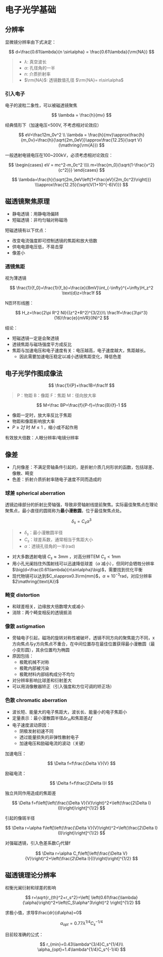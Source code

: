 # 电子光学基础

## 分辨率

显微镜分辨率由下式决定：

$$
    d=\frac{0.61\lambda}{n \sin\alpha} = \frac{0.61\lambda}{\rm{NA}}
$$

> - $\lambda$: 真空波长
> - $\alpha$: 孔径角的一半
> - $n$: 介质折射率
> - $\rm{NA}$: 透镜数值孔径 $\rm{NA}= n\sin\alpha$

### 引入电子

电子的波粒二象性，可以被磁透镜聚焦

$$
\lambda = \frac{h}{mv}
$$

经典情形下（加速电压<500V, 不考虑相对论效应）

$$
eV=\frac12m_0v^2 \\
\lambda = \frac{h}{mv}\approx\frac{h}{m_0v}=\frac{h}{\sqrt{2m_0eV}}\approx\frac{12.25}{\sqrt V}(\mathring{\rm{A}})
$$

一般透射电镜电压在100~200kV，必须考虑相对论效应：

$$
\begin{cases}
eV = mc^2-m_0c^2 \\\\
m=\frac{m_0}{\sqrt{1-\frac{v^2}{c^2}}}
\end{cases}
$$

$$
\lambda=\frac{h}{\sqrt{2m_0eV\left(1+\frac{eV}{2m_0c^2}\right)}}
\\\approx\frac{12.25}{\sqrt{V(1+10^{-6}V)}}
$$

## 磁透镜聚焦原理

- 静电透镜：用静电场偏转
- 短磁透镜：非均匀轴对称磁场

短磁透镜有以下优点：

- 改变电流强度即可控制透镜的焦距和放大倍数
- 供电电源电压低，不易击穿
- 像差小

### 透镜焦距

视为薄透镜

$$
\frac{1}{f_0}=\frac{1}{f_b}=\frac{e}{8mV}\int_{-\infty}^{+\infty}H_z^2 \text{d}z=\frac1f
$$

N匝环形线圈：

$$
H_z=\frac{2\pi R^2 NI}{(z^2+R^2)^{3/2}}\\
\frac1f=\frac{3\pi^3}{16}\frac{e}{mVR}(IN)^2
$$

结论：

- 短磁透镜一定是会聚透镜
- 透镜焦距与磁场强度平方成反比
- 焦距与加速电压和电子速度有关：电压越高，电子速度越大，焦距越长。
  - 因此需要加速电压稳定以减小透镜焦距变化，降低色差

## 电子光学作图成像法

$$
\frac{1}{P}+\frac1B=\frac1f
$$

> P：物距
> B：像距
> F：焦距
> M：径向放大率

$$
M=\frac BP=\frac{f}{P-f}=\frac{B}{f}-1
$$

- 像距一定时，放大率反比于焦距
- 物距和像距影响放大率
- $P\ge2f$ 时 $M\le1$ ，缩小或不起作用

有效放大倍数：人眼分辨率/电镜分辨率

## 像差

- 几何像差：不满足旁轴条件引起的，是折射介质几何形状的函数，包括球差、像散、畸变
- 色差：折射介质折射率随电子速度不同而造成的

### 球差 spherical aberration

透镜边缘部分的折射比旁轴强，导致非旁轴射线提前聚焦。实际最佳聚焦点在理论聚焦点，最小直径的圆斑称为**最小漫散圆**，位于最佳聚焦点处。

$$
\delta_s=C_s\alpha^3
$$

> - $\delta_s$：最小漫散圆半径
> - $C_s$：球差系数，通常相当于焦距大小
> - $\alpha$：透镜孔径角的一半(rad)

- 对大多数透射电镜 $C_s\approx3\text{mm}$ ，对高分辨TEM $C_s<1\text{mm}$
- 用小孔光阑挡住外围射线可以迅速降低球差（$\alpha$ 减小），但同时会牺牲分辨率$\big(d=\frac{0.61\lambda}{n\sin\alpha}\big)$，需要找到优化平衡
- 现代物镜可以达到$C_s\approx0.3\rm{mm}$，$\alpha\approx10^{-3}\text{rad}$，对应分辨率$2\mathring{\text{A}}$

### 畸变 distortion

- 和球差相关，边缘放大倍数增大或减小
- 消除：两个畸变相反的透镜抵消

### 像散 astigmation

- 旁轴电子引起，磁场的旋转对称性被破坏，透镜不同方向的聚焦能力不同，x方向焦点与y方向焦点不重合，在中间位置存在最佳位置获得最小漫散圆（最小变形圆），其余位置均为椭圆
- 原因包括：
  - 极靴机械不对称
  - 极靴内部被污染
  - 极靴材料内部结构成分不均匀
- 对分辨率影响比球差和衍射差大
- 可以用消像散器矫正（引入强度和方位可调的矫正场）

### 色散 chromatic aberration

- 波长短、能量大的电子焦距大，波长长、能量小的电子焦距小
- 定量表示：最小漫散圆半径$\Delta r_m$和焦距差$\Delta f$
- 电子速度波动原因：
  - 阴极发射初速不同
  - 透过能量损失的非弹性散射电子
  - 加速电压和励磁电流的波动（关键）

加速电压：

$$
\Delta f=f\frac{\Delta V}{V}
$$

励磁电流：

$$
\Delta f=f\frac{2\Delta I}I
$$

独立共同作用造成的焦距差

$$
\Delta f=f\left[\left(\frac{\Delta V}{V}\right)^2+\left(\frac{2\Delta I}{I}\right)\right]^{1/2}
$$

引起的像斑半径

$$
\Delta r=\alpha f\left[\left(\frac{\Delta V}{V}\right)^2+\left(\frac{2\Delta I}{I}\right)\right]^{1/2}
$$

对强磁透镜，引入色差系数$C_f$代替f

$$
\Delta r=\alpha C_f\left[\left(\frac{\Delta V}{V}\right)^2+\left(\frac{2\Delta I}{I}\right)\right]^{1/2}
$$

## 磁透镜理论分辨率

权衡光阑衍射和球差的影响

$$
r=\sqrt{r_{th}^2+r_s^2}=\left[ \left(0.61\frac{\lambda}{\alpha}\right)^2+\left(C_S\alpha^3\right)^2 \right]^{1/2}
$$

求极小值，求导$\frac{dr}{d\alpha}=0$

$$
\alpha_{opt}=0.77\lambda^{1/4}C_s^{-1/4}
$$

目前较准确的公式：

$$
r_{min}=0.43\lambda^{3/4}C_s^{1/4}\\
\alpha_{opt}=1.4\lambda^{1/4}C_s^{-1/4}
$$
